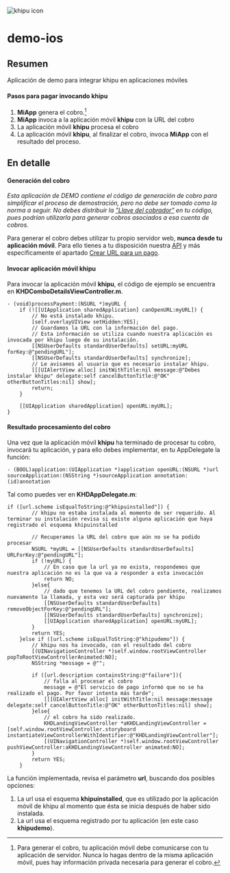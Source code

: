 ![khipu icon](https://khipu.com//assets/logo/logo-purple-7e3f1da1a4ce55a5442af1cb7fd48d5a.png)

# demo-ios

## Resumen

Aplicación de demo para integrar khipu en aplicaciones móviles


####  Pasos para pagar invocando khipu

1. **MiApp** genera el cobro.[^1]
2. **MiApp** invoca a la aplicación móvil **khipu** con la URL del cobro
3. La aplicación móvil **khipu** procesa el cobro 
4. La aplicación móvil **khipu**, al finalizar el cobro, invoca **MiApp** con el resultado del proceso.

[^1]: Para generar el cobro, tu aplicación móvil debe comunicarse con tu aplicación de servidor. Nunca lo hagas dentro de la misma aplicación móvil, pues hay información privada necesaria para generar el cobro.


## En detalle


#### Generación del cobro
*Esta aplicación de DEMO contiene el código de generación de cobro para simplificar el proceso de demostración, pero no debe ser tomado como la norma a seguir. No debes distribuir la ["Llave del cobrador"](https://khipu.com/page/api#llave-del-cobrador) en tu código, pues podrían utilizarla para generar cobros asociados a esa cuenta de cobros.*

Para generar el cobro debes utilizar tu propio servidor web, **nunca desde tu aplicación móvil**. Para ello tienes a tu disposición nuestra [API](https://khipu.com/page/api) y más específicamente el apartado [Crear URL para un pago](https://khipu.com/page/api#crear-url).

#### Invocar aplicación móvil khipu
Para invocar la aplicación móvil **khipu**, el código de ejemplo se encuentra en **KHDComboDetailsViewController.m**. 

```
- (void)processPayment:(NSURL *)myURL {
    if (![[UIApplication sharedApplication] canOpenURL:myURL]) {
        // No está instalado khipu.
        [self.overlayUIView setHidden:YES];
        // Guardamos la URL con la información del pago.
        // Esta información se utiliza cuando nuestra aplicación es invocada por khipu luego de su instalación.
        [[NSUserDefaults standardUserDefaults] setURL:myURL forKey:@"pendingURL"];
        [[NSUserDefaults standardUserDefaults] synchronize];
        // Le avisamos al usuario que es necesario instalar khipu.
        [[[UIAlertView alloc] initWithTitle:nil message:@"Debes instalar khipu" delegate:self cancelButtonTitle:@"OK" otherButtonTitles:nil] show];
        return;
    }
    
    [[UIApplication sharedApplication] openURL:myURL];
}

```

#### Resultado procesamiento del cobro
Una vez que la aplicación móvil **khipu** ha terminado de procesar tu cobro, invocará tu aplicación, y para ello debes implementar, en tu AppDelegate la función:

```
- (BOOL)application:(UIApplication *)application openURL:(NSURL *)url sourceApplication:(NSString *)sourceApplication annotation:(id)annotation
```
Tal como puedes ver en  **KHDAppDelegate.m**:

```
if ([url.scheme isEqualToString:@"khipuinstalled"]) {
        // khipu no estaba instalada al momento de ser requerido. Al terminar su instalación revisa si existe alguna aplicación que haya registrado el esquema khipuinstalled
        
        // Recuperamos la URL del cobro que aún no se ha podido procesar
        NSURL *myURL = [[NSUserDefaults standardUserDefaults] URLForKey:@"pendingURL"];
        if (!myURL) {
            // En caso que la url ya no exista, respondemos que nuestra aplicación no es la que va a responder a esta invocación
            return NO;
        }else{
            // dado que tenemos la URL del cobro pendiente, realizamos nuevamente la llamada, y esta vez será capturada por khipu
            [[NSUserDefaults standardUserDefaults] removeObjectForKey:@"pendingURL"];
            [[NSUserDefaults standardUserDefaults] synchronize];
            [[UIApplication sharedApplication] openURL:myURL];
        }
        return YES;
    }else if ([url.scheme isEqualToString:@"khipudemo"]) {
        // khipu nos ha invocado, con el resultado del cobro
        [(UINavigationController *)self.window.rootViewController popToRootViewControllerAnimated:NO];
        NSString *message = @"";

        if ([url.description containsString:@"failure"]){
            // falla al procesar el cobro
            message = @"El servicio de pago informó que no se ha realizado el pago. Por favor intenta más tarde";
            [[[UIAlertView alloc] initWithTitle:nil message:message delegate:self cancelButtonTitle:@"OK" otherButtonTitles:nil] show];
        }else{
            // el cobro ha sido realizado.
            KHDLandingViewController *aKHDLandingViewController = [self.window.rootViewController.storyboard instantiateViewControllerWithIdentifier:@"KHDLandingViewController"];
            [(UINavigationController *)self.window.rootViewController pushViewController:aKHDLandingViewController animated:NO];
        }
        return YES;
    }
```

La función implementada, revisa el parámetro **url**, buscando dos posibles opciones:

1. La url usa el esquema **khipuinstalled**, que es utilizado por la aplicación móvil de khipu al momento que ésta se inicia después de haber sido instalada.
2. La url usa el esquema registrado por tu aplicación (en este caso **khipudemo**).



